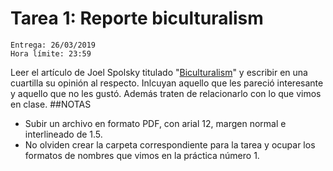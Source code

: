 # Tarea 1: Reporte biculturalism
````
Entrega: 26/03/2019
Hora límite: 23:59
````
Leer el artículo de Joel Spolsky titulado "[Biculturalism](https://www.joelonsoftware.com/2003/12/14/biculturalism/)" y escribir en una cuartilla su opinión al respecto. Inlcuyan aquello que les pareció interesante y aquello que no les gustó. Además traten de relacionarlo con lo que vimos en clase.
##NOTAS 
* Subir un archivo en formato PDF, con arial 12, margen normal e interlineado de 1.5.
* No olviden crear la carpeta correspondiente para la tarea y ocupar los formatos de nombres que vimos en la práctica número 1.